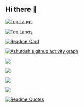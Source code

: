 ## Hi there 👋

<!--
**JettaJac/jettajac** is a ✨ _special_ ✨ repository because its `README.md` (this file) appears on your GitHub profile.

Here are some ideas to get you started:

- 🔭 I’m currently working on ...
- 🌱 I’m currently learning ...
- 👯 I’m looking to collaborate on ...
- 🤔 I’m looking for help with ...
- 💬 Ask me about ...
- 📫 How to reach me: ...
- 😄 Pronouns: ...
- ⚡ Fun fact: ...
-->

<!---Для компактной версии-->
[![Top Langs](https://github-readme-stats.vercel.app/api/top-langs/?username=anuraghazra&layout=compact)](https://github.com/anuraghazra/github-readme-stats)

<!---Для подробной версии-->
[![Top Langs](https://github-readme-stats.vercel.app/api/top-langs/?username=anuraghazra)](https://github.com/anuraghazra/github-readme-stats)

<!---прикрепляет до 6 репозиториев-->
[![Readme Card](https://github-readme-stats.vercel.app/api/pin/?username=anuraghazra&repo=github-readme-stats)](https://github.com/anuraghazra/github-readme-stats)

<!---виджет с графиком активности на платформе за последний месяц.-->
[![Ashutosh's github activity graph](https://activity-graph.herokuapp.com/graph?username=Ashutosh00710)](https://github.com/ashutosh00710/github-readme-activity-graph)

<!---Карточка профиля: -->
![](https://github-profile-summary-cards.vercel.app/api/cards/profile-details?username=daniilshat&theme=solarized_dark)

<!---Статистика языков в коммитах:-->
![](https://github-profile-summary-cards.vercel.app/api/cards/most-commit-language?username=daniilshat&theme=solarized_dark)

<!---Статистика языков в репозиториях:-->
![](https://github-profile-summary-cards.vercel.app/api/cards/repos-per-language?username=daniilshat&theme=solarized_dark)

<!---Статистика профиля:-->
![](https://github-profile-summary-cards.vercel.app/api/cards/stats?username=daniilshat&theme=solarized_dark)

<!---Цитата-->
[![Readme Quotes](https://quotes-github-readme.vercel.app/api?type=horizontal&theme=dark)](https://github.com/piyushsuthar/github-readme-quotes)
